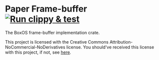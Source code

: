 # Paper Frame-buffer [![Run clippy & test](https://github.com/BoxOperatingSystem/PaperFramebuffer/actions/workflows/run_and_test.yml/badge.svg)](https://github.com/BoxOperatingSystem/PaperFramebuffer/actions/workflows/run_and_test.yml)

The BoxOS frame-buffer implementation crate.

This project is licensed with the Creative Commons Attribution-NoCommercial-NoDerivatives license. You should've
received this license with this project, if not, see [here](https://creativecommons.org/licenses/by-nc-nd/4.0/).
